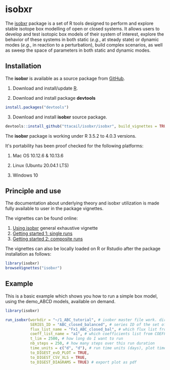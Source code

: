 # isobxr

<!-- badges: start -->
<!-- badges: end -->

The [isobxr](https://ttacail.github.io/isobxr/) package is a set of R tools designed to perform and explore stable isotope box
modelling of open or closed systems.
It allows users to develop and test isotopic box models of their system of interest, explore the behavior of these systems
in both static (*e.g.*, at steady state) or dynamic modes (*e.g.*, in reaction to a perturbation), build complex scenarios, 
as well as sweep the space of parameters in both static and dynamic modes.

## Installation

The **isobxr** is available as a source package from [GitHub](https://github.com/).

1. Download and install/update [R](https://cran.r-project.org/).

2. Download and install package **devtools**

``` r
install.packages("devtools")
```

3. Download and install **isobxr** source package.

``` r
devtools::install_github("ttacail/isobxr/isobxr", build_vignettes = TRUE) # FALSE if no pandoc/Rstudio 
```

The **isobxr** package is working under R 3.5.2 to 4.0.3 versions.

It's portability has been proof checked for the following platforms: 

1. Mac OS 10.12.6 & 10.13.6

2. Linux (Ubuntu 20.04.1 LTS)

3. Windows 10

## Principle and use

The documentation about underlying theory and isobxr utilization is made fully available to user in the package vignettes.

The vignettes can be found online: 

1. [Using isobxr](https://ttacail.github.io/isobxr/articles/isobxr_vignette.html) general exhaustive vignette
2. [Getting started 1: single runs](https://ttacail.github.io/isobxr/articles/Demo_ABCD.html)
3. [Getting started 2: composite runs](https://ttacail.github.io/isobxr/articles/Demo_ABCD_composite.html)

The vignettes can also be locally loaded on R or Rstudio after the package installation as follows:
``` r
library(isobxr)
browseVignettes("isobxr")
```

## Example
This is a basic example which shows you how to run a simple box model, using the demo_ABCD models, available on demand.

``` r
library(isobxr)

run_isobxr(workdir = "~/1_ABC_tutorial", # isobxr master file work. dir.
           SERIES_ID = "ABC_closed_balanced", # series ID of the set of runs
           flux_list_name = "Fx1_ABC_closed_bal", # which flux list from FLUXES sheet
           coeff_list_name = "a1", # which coefficients list from COEFFS sheet
           t_lim = 2500, # how long do I want to run
           nb_steps = 250, # how many steps over this run duration
           time_units = c("d", "d"), # run time units (days), plot time units (years)
           to_DIGEST_evD_PLOT = TRUE,
           to_DIGEST_CSV_XLS = TRUE,
           to_DIGEST_DIAGRAMS = TRUE) # export plot as pdf
```

